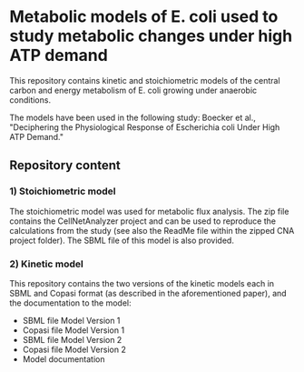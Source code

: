 # Metabolic models of E. coli used to study metabolic changes under high ATP demand

This repository contains kinetic and stoichiometric models of the central carbon and 
energy metabolism of E. coli growing under anaerobic conditions. 

The models have been used in the following study: 
Boecker et al., "Deciphering the Physiological Response of Escherichia coli Under High ATP Demand."    

## Repository content 

### 1) Stoichiometric model

The stoichiometric model was used for metabolic flux analysis. The zip file contains
the CellNetAnalyzer project and can be used to reproduce the calculations from the
study (see also the ReadMe file within the zipped CNA project folder). The SBML file of 
this model is also provided.


### 2) Kinetic model

This repository contains the two versions of the kinetic models each in SBML and Copasi format (as described in the aforementioned paper), and the documentation to the model:

- SBML file Model Version 1
- Copasi file Model Version 1
- SBML file Model Version 2
- Copasi file Model Version 2
- Model documentation
